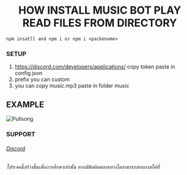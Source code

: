 <div align="center">
  <p>
    <h1>HOW INSTALL MUSIC BOT PLAY READ FILES FROM DIRECTORY</h1>
  </p>
</div>

```
npm insatll and npm i or npm i <packename>
```

### SETUP
1. https://discord.com/developers/applications/ copy token paste in config.json
2. prefix you can custom
3. you can copy music.mp3 paste in folder music

## EXAMPLE
![Pullsong](https://media.discordapp.net/attachments/890246493137674310/890246578919579658/unknown.png)

### SUPPORT
###### [Discord](https://discord.gg/nTyWvm5rS9) 
###### โปรเจคนี้สร้างขึ้นเพื่อการศึกษาเท่านั้น หากมีข้อผิดพลาดทางใดสามารถสอบถามได้ที่ 
